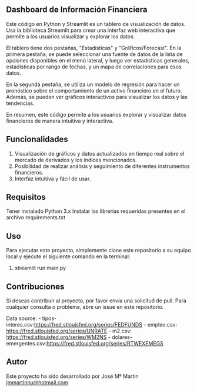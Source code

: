 ## Dashboard de Información Financiera
Este código en Python y Streamlit es un tablero de visualización de datos. Usa la biblioteca Streamlit para crear una interfaz web interactiva que permite a los usuarios visualizar y explorar los datos.

El tablero tiene dos pestañas, "Estadísticas" y "Gráficos/Forecast". En la primera pestaña, se puede seleccionar una fuente de datos de la lista de opciones disponibles en el menú lateral, y luego ver estadísticas generales, estadísticas por rango de fechas, y un mapa de correlaciones para esos datos.

En la segunda pestaña, se utiliza un modelo de regresión para hacer un pronóstico sobre el comportamiento de un activo financiero en el futuro. Además, se pueden ver gráficos interactivos para visualizar los datos y las tendencias.

En resumen, este código permite a los usuarios explorar y visualizar datos financieros de manera intuitiva y interactiva.

## Funcionalidades
1. Visualización de gráficos y datos actualizados en tiempo real sobre el mercado de derivados y los índices mencionados.
2. Posibilidad de realizar análisis y seguimiento de diferentes instrumentos financieros.
3. Interfaz intuitiva y fácil de usar.

## Requisitos
Tener instalado Python 3.x
Instalar las librerías requeridas presentes en el archivo requirements.txt

## Uso
Para ejecutar este proyecto, simplemente clone este repositorio a su equipo local y ejecute el siguiente comando en la terminal:
1. streamlit run main.py


## Contribuciones
Si deseas contribuir al proyecto, por favor envía una solicitud de pull. Para cualquier consulta o problema, abre un issue en este repositorio.

Data source:
    - tipos-interes.csv:https://fred.stlouisfed.org/series/FEDFUNDS
    - empleo.csv: https://fred.stlouisfed.org/series/UNRATE
    - m2.csv: https://fred.stlouisfed.org/series/WM2NS
    - dolares-emergentes.csv:https://fred.stlouisfed.org/series/RTWEXEMEGS


## Autor
Este proyecto ha sido desarrollado por José Mª Martin jmmartinnu@hotmail.com